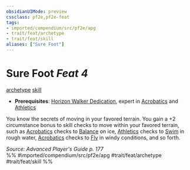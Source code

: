 ```yaml
---
obsidianUIMode: preview
cssclass: pf2e,pf2e-feat
tags:
- imported/compendium/src/pf2e/apg
- trait/feat/archetype
- trait/feat/skill
aliases: ["Sure Foot"]
---
```

# Sure Foot  *Feat 4*  
[archetype](archetype.md)  [skill](skill.md)  

- **Prerequisites**: [Horizon Walker Dedication](horizon-walker-dedication-apg.md), expert in [Acrobatics](../skills.md#Acrobatics) and [Athletics](../skills.md#Athletics)

You know the secrets of moving in your favored terrain. You gain a +2 circumstance bonus to skill checks to move within your favored terrain, such as [Acrobatics](../skills.md#Acrobatics) checks to [Balance](balance.md) on ice, [Athletics](../skills.md#Athletics) checks to [Swim](swim.md) in rough water, [Acrobatics](../skills.md#Acrobatics) checks to [Fly](rules/actions/fly.md) in windy conditions, and so forth.

*Source: Advanced Player's Guide p. 177*  
%% #imported/compendium/src/pf2e/apg #trait/feat/archetype #trait/feat/skill %%